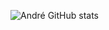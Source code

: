 ![André GitHub stats](https://github-readme-stats.vercel.app/api?username=AndredeQueirozPatrinicola&show_icons=true&theme=github_dark)
